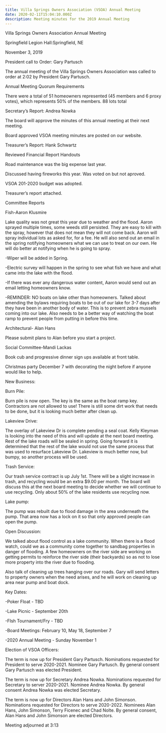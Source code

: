 ```yaml
---
title: Villa Springs Owners Association (VSOA) Annual Meeting
date: 2020-02-11T15:04:10.000Z
description: Meeting minutes for the 2019 Annual Meeting
---
```

Villa Springs Owners Association Annual Meeting

Springfield Legion Hall:Springfield, NE

November 3, 2019



President call to Order: Gary Partusch

The annual meeting of the Villa Springs Owners Association was called to order at 2:02 by President Gary Partusch.



Annual Meeting Quorum Requirements

There were a total of 51 homeowners represented (45 members and 6 proxy votes), which represents 50% of the members.  88 lots total





Secretary’s Report:  Andrea Nowka

The board will approve the minutes of this annual meeting at their next meeting. 

Board approved VSOA meeting minutes are posted on our website.



Treasurer’s Report: Hank Schwartz

Reviewed Financial Report Handouts

Road maintenance was the big expense last year.  

Discussed having fireworks this year.  Was voted on but not aproved.

VSOA 201-2020 budget was adopted.

Treasurer’s report attached.



Committee Reports

Fish-Aaron Klusmire

Lake quality was not great this year due to weather and the flood. Aaron sprayed multiple times, some weeds still persisted. They are easy to kill with the spray, however that does not mean they will not come back.  Aaron will spray individual lots as asked for, for a fee.  He will also send out an email in the spring notifying homeowners what we can use to treat on our own.  He will do better at notifying when he is going to spray.

\-Wiper will be added in Spring.

\-Electric survey will happen in the spring to see what fish we have and what came into the lake with the flood.  

\-If there was ever any dangerous water content, Aaron would send out an email letting homeowners know.  

\-REMINDER: NO boats on lake other than homeowners.  Talked about amending the bylaws requiring boats to be out of our lake for  3-7 days after they have been in another body of water.  This is to prevent zebra mussels coming into our lake.  Also needs to be a better way of watching the boat ramp to prevent people from putting in before this time. 



Architectural- Alan Hans

Please submit plans to Alan before you start a project.



Social Committee-Mandi Lackas

Book cub and progressive dinner sign ups available at front table.

Christmas party December 7 with decorating the night before if anyone would like to help.



New Business:



Burn Pile: 

Burn pile is now open.  The key is the same as the boat ramp key.  Contractors are not allowed to use!  There is still some dirt work that needs to be done, but it is looking much better after clean up.



Lakeview Drive:

The overlay of Lakeview Dr is complete pending a seal coat.  Kelly Kleyman is looking into the need of this and will update at the next board meeting.  Rest of the lake roads will be sealed in spring.  Going forward it is determined that the rest of the lake would not use the same process that was used to resurface Lakeview Dr.  Lakeview is much better now, but bumpy, so another process will be used. 



Trash Service:

Our trash service contract is up July 1st.  There will be a slight increase in trash, and recycling would be an extra $9.00 per month.  The board will discuss this at the next board meeting to decide whether we will continue to use recycling.  Only about 50% of the lake residents use recycling now.



Lake pump:

The pump was rebuilt due to flood damage in the area underneath the pump.  That area now has a lock on it so that only approved people can open the pump.



Open Discussion:

We talked about flood control as a lake community.  When there is a flood watch, could we as a community come together to sandbag properties in danger of flooding.  A few homeowners on the river side are working on getting permits to reinforce the river side (their backyards) so as not to lose more property into the river due to flooding. 



Also talk of cleaning up trees hanging over our roads.  Gary will send letters to property owners when the need arises, and he will work on cleaning up area near pump and boat dock.  



Key Dates:

\-Poker Float - TBD

\-Lake Picnic - September 20th 

\-FIsh Tournament/Fry - TBD

\-Board Meetings:  February 10, May 18, September 7

\-2020 Annual Meeting - Sunday November 1





Election of VSOA Officers:

The term is now up for President Gary Partusch. Nominations requested for  President to serve 2020-2021.  Nominee Gary Partusch. By general consent Gary Partusch was elected President. 

The term is now up for Secretary Andrea Nowka.  Nominations requested for Secretary to server 2020-2021.  Nominee Andrea Nowka.  By general consent Andrea Nowka was elected Secretary. 

The term is now up for Directors Alan Hans and John Simonson.  Nominations requested for Directors to serve 2020-2022.  Nominees Alan Hans, John Simonson, Terry Ficenec and Chad Nolte.  By general consent, Alan Hans and John Simonson are elected Directors. 



Meeting adjourned at 3:13
